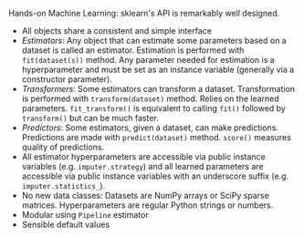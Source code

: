Hands-on Machine Learning: sklearn's API is remarkably well designed.
* All objects share a consistent and simple interface
* _Estimators_: Any object that can estimate some parameters based on a dataset is called an estimator. Estimation is performed with `fit(dataset(s))` method. Any parameter needed for estimation is a hyperparameter and must be set as an instance variable (generally via a constructor parameter).
* _Transformers_: Some estimators can transform a dataset. Transformation is performed with `transform(dataset)` method. Relies on the learned parameters. `fit_transform()` is equivalent to calling `fit()` followed by `transform()` but can be much faster.
* _Predictors_: Some estimators, given a dataset, can make predictions. Predictions are made with `predict(dataset)` method. `score()` measures quality of predictions.
* All estimator hyperparameters are accessible via public instance variables (e.g. `imputer.strategy`) and all learned parameters are accessible via public instance variables with an underscore suffix (e.g. `imputer.statistics_`).
* No new data classes: Datasets are NumPy arrays or SciPy sparse matrices. Hyperparameters are regular Python strings or numbers.
* Modular using `Pipeline` estimator
* Sensible default values
